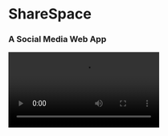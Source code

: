 # ShareSpace

### A Social Media Web App

<video controls src="video3618633414.mp4" title="Title"></video>